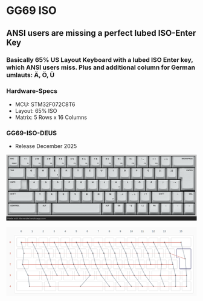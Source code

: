 
# GG69 ISO
## ANSI users are missing a perfect lubed ISO-Enter Key
### Basically 65% US Layout Keyboard with a lubed ISO Enter key, which ANSI users miss. Plus and additional column for German umlauts: Ä, Ö, Ü

### Hardware-Specs
* MCU: STM32F072C8T6
* Layout: 65% ISO
* Matrix: 5 Rows x 16 Columns

### GG69-ISO-DEUS
* Release December 2025

![DEUS LAYOUT](images/gg69_deus_keymaping.png)

![GG69 ISO MATRIX](images/GG69_matrix.png)
